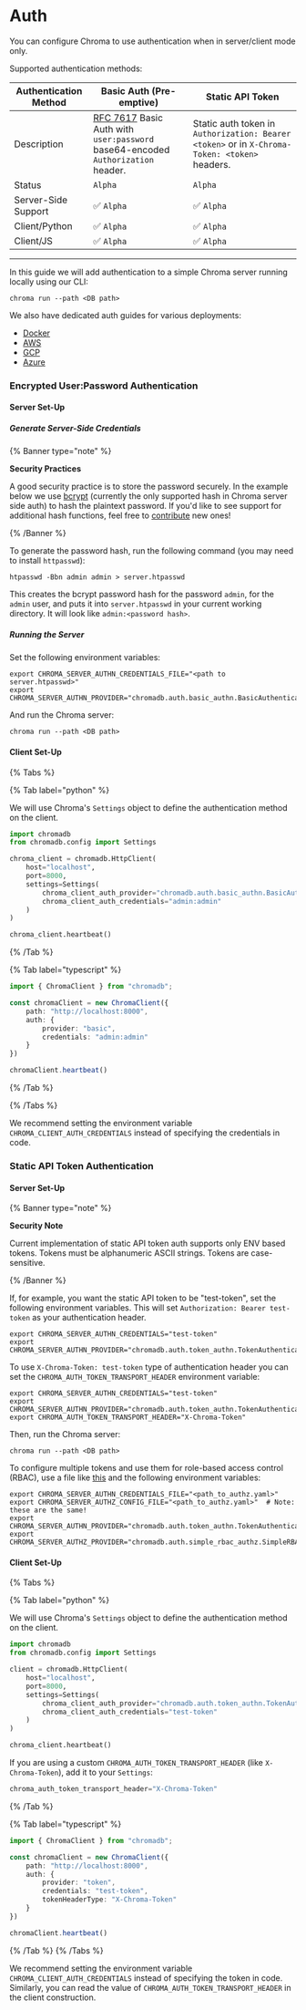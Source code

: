 # Auth

You can configure Chroma to use authentication when in server/client mode only.

Supported authentication methods:


| Authentication Method | Basic Auth (Pre-emptive)                                                                                                  | Static API Token                                                                              |
| --------------------- | ------------------------------------------------------------------------------------------------------------------------- | --------------------------------------------------------------------------------------------- |
| Description           | [RFC 7617](https://www.rfc-editor.org/rfc/rfc7617) Basic Auth with `user:password` base64-encoded `Authorization` header. | Static auth token in `Authorization: Bearer <token>` or in `X-Chroma-Token: <token>` headers. |
| Status                | `Alpha`                                                                                                                   | `Alpha`                                                                                       |
| Server-Side Support   | ✅ `Alpha`                                                                                                                | ✅ `Alpha`                                                                                    |
| Client/Python         | ✅ `Alpha`                                                                                                                | ✅ `Alpha`                                                                                    |
| Client/JS             | ✅ `Alpha`                                                                                                                | ✅ `Alpha`                                                                                    |

***

In this guide we will add authentication to a simple Chroma server running locally using our CLI:

```terminal
chroma run --path <DB path>
```

We also have dedicated auth guides for various deployments:
* [Docker](../containers/docker#authentication-with-docker)
* [AWS](../cloud-providers/aws#authentication-with-AWS)
* [GCP](../cloud-providers/gcp#authentication-with-GCP)
* [Azure](../cloud-providers/azure#authentication-with-Azure)

### Encrypted User:Password Authentication

#### Server Set-Up

##### Generate Server-Side Credentials

{% Banner type="note" %}

**Security Practices**

A good security practice is to store the password securely. In the example below we use [bcrypt](https://en.wikipedia.org/wiki/Bcrypt) (currently the only supported hash in Chroma server side auth) to hash the plaintext password.  If you'd like to see support for additional hash functions, feel free to [contribute](../contributing) new ones!

{% /Banner %}

To generate the password hash, run the following command (you may need to install `httpasswd`):

```terminal
htpasswd -Bbn admin admin > server.htpasswd
```

This creates the bcrypt password hash for the password `admin`, for the `admin` user, and puts it into `server.htpasswd` in your current working directory. It will look like `admin:<password hash>`.

##### Running the Server

Set the following environment variables:

```terminal
export CHROMA_SERVER_AUTHN_CREDENTIALS_FILE="<path to server.htpasswd>"
export CHROMA_SERVER_AUTHN_PROVIDER="chromadb.auth.basic_authn.BasicAuthenticationServerProvider"
```

And run the Chroma server:

```terminal
chroma run --path <DB path>
```

#### Client Set-Up

{% Tabs %}

{% Tab label="python" %}

We will use Chroma's `Settings` object to define the authentication method on the client.

```python
import chromadb
from chromadb.config import Settings

chroma_client = chromadb.HttpClient(
    host="localhost",
    port=8000,
    settings=Settings(
        chroma_client_auth_provider="chromadb.auth.basic_authn.BasicAuthClientProvider",
        chroma_client_auth_credentials="admin:admin"
    )
)

chroma_client.heartbeat()
```

{% /Tab %}

{% Tab label="typescript" %}

```typescript
import { ChromaClient } from "chromadb";

const chromaClient = new ChromaClient({
    path: "http://localhost:8000",
    auth: {
        provider: "basic",
        credentials: "admin:admin"
    }
})

chromaClient.heartbeat()
```

{% /Tab %}

{% /Tabs %}

We recommend setting the environment variable `CHROMA_CLIENT_AUTH_CREDENTIALS` instead of specifying the credentials in code.

### Static API Token Authentication

#### Server Set-Up

{% Banner type="note" %}

**Security Note**

Current implementation of static API token auth supports only ENV based tokens. Tokens must be alphanumeric ASCII strings. Tokens are case-sensitive.

{% /Banner %}

If, for example, you want the static API token to be "test-token", set the following environment variables. This will set `Authorization: Bearer test-token` as your authentication header.

```terminal
export CHROMA_SERVER_AUTHN_CREDENTIALS="test-token"
export CHROMA_SERVER_AUTHN_PROVIDER="chromadb.auth.token_authn.TokenAuthenticationServerProvider"
```

To use `X-Chroma-Token: test-token` type of authentication header you can set the `CHROMA_AUTH_TOKEN_TRANSPORT_HEADER` environment variable:

```terminal
export CHROMA_SERVER_AUTHN_CREDENTIALS="test-token"
export CHROMA_SERVER_AUTHN_PROVIDER="chromadb.auth.token_authn.TokenAuthenticationServerProvider"
export CHROMA_AUTH_TOKEN_TRANSPORT_HEADER="X-Chroma-Token"
```

Then, run the Chroma server:

```terminal
chroma run --path <DB path>
```

To configure multiple tokens and use them for role-based access control (RBAC), use a file like [this](https://github.com/chroma-core/chroma/blob/main/examples/basic_functionality/authz/authz.yaml) and the following environment variables:

```terminal
export CHROMA_SERVER_AUTHN_CREDENTIALS_FILE="<path_to_authz.yaml>"
export CHROMA_SERVER_AUTHZ_CONFIG_FILE="<path_to_authz.yaml>"  # Note: these are the same!
export CHROMA_SERVER_AUTHN_PROVIDER="chromadb.auth.token_authn.TokenAuthenticationServerProvider"
export CHROMA_SERVER_AUTHZ_PROVIDER="chromadb.auth.simple_rbac_authz.SimpleRBACAuthorizationProvider"
```

#### Client Set-Up

{% Tabs %}

{% Tab label="python" %}

We will use Chroma's `Settings` object to define the authentication method on the client.

```python
import chromadb
from chromadb.config import Settings

client = chromadb.HttpClient(
    host="localhost",
    port=8000,
    settings=Settings(
        chroma_client_auth_provider="chromadb.auth.token_authn.TokenAuthClientProvider",
        chroma_client_auth_credentials="test-token"
    )
)

chroma_client.heartbeat()
```

If you are using a custom `CHROMA_AUTH_TOKEN_TRANSPORT_HEADER` (like `X-Chroma-Token`), add it to your `Settings`:

```python
chroma_auth_token_transport_header="X-Chroma-Token"
```

{% /Tab %}

{% Tab label="typescript" %}

```typescript
import { ChromaClient } from "chromadb";

const chromaClient = new ChromaClient({
    path: "http://localhost:8000",
    auth: {
        provider: "token",
        credentials: "test-token",
        tokenHeaderType: "X-Chroma-Token"
    }
})

chromaClient.heartbeat()
```

{% /Tab %}
{% /Tabs %}

We recommend setting the environment variable `CHROMA_CLIENT_AUTH_CREDENTIALS` instead of specifying the token in code. Similarly, you can read the value of `CHROMA_AUTH_TOKEN_TRANSPORT_HEADER` in the client construction.